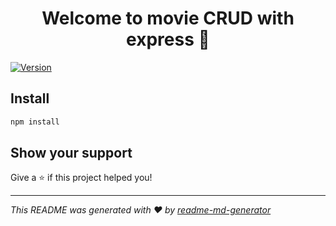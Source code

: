 <h1 align="center">Welcome to movie CRUD with express 👋</h1>
<p>
  <a href="https://www.npmjs.com/package/movie CRUD with express" target="_blank">
    <img alt="Version" src="https://img.shields.io/npm/v/movie CRUD with express.svg">
  </a>
</p>

## Install

```sh
npm install
```

## Show your support

Give a ⭐️ if this project helped you!

***
_This README was generated with ❤️ by [readme-md-generator](https://github.com/kefranabg/readme-md-generator)_